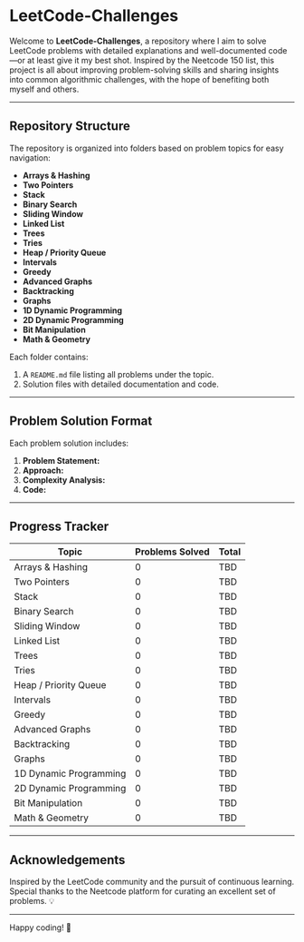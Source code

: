 # LeetCode-Challenges

Welcome to **LeetCode-Challenges**, a repository where I aim to solve LeetCode problems with detailed explanations and well-documented code—or at least give it my best shot. Inspired by the Neetcode 150 list, this project is all about improving problem-solving skills and sharing insights into common algorithmic challenges, with the hope of benefiting both myself and others.

---

## Repository Structure

The repository is organized into folders based on problem topics for easy navigation:

- **Arrays & Hashing**
- **Two Pointers**
- **Stack**
- **Binary Search**
- **Sliding Window**
- **Linked List**
- **Trees**
- **Tries**
- **Heap / Priority Queue**
- **Intervals**
- **Greedy**
- **Advanced Graphs**
- **Backtracking**
- **Graphs**
- **1D Dynamic Programming**
- **2D Dynamic Programming**
- **Bit Manipulation**
- **Math & Geometry**

Each folder contains:
1. A `README.md` file listing all problems under the topic.
2. Solution files with detailed documentation and code.

---

## Problem Solution Format

Each problem solution includes:

1. **Problem Statement:** 
2. **Approach:** 
3. **Complexity Analysis:** 
4. **Code:** 

---

## Progress Tracker

| Topic                       | Problems Solved | Total |
|-----------------------------|-----------------|-------|
| Arrays & Hashing            | 0               | TBD   |
| Two Pointers                | 0               | TBD   |
| Stack                       | 0               | TBD   |
| Binary Search               | 0               | TBD   |
| Sliding Window              | 0               | TBD   |
| Linked List                 | 0               | TBD   |
| Trees                       | 0               | TBD   |
| Tries                       | 0               | TBD   |
| Heap / Priority Queue       | 0               | TBD   |
| Intervals                   | 0               | TBD   |
| Greedy                      | 0               | TBD   |
| Advanced Graphs             | 0               | TBD   |
| Backtracking                | 0               | TBD   |
| Graphs                      | 0               | TBD   |
| 1D Dynamic Programming      | 0               | TBD   |
| 2D Dynamic Programming      | 0               | TBD   |
| Bit Manipulation            | 0               | TBD   |
| Math & Geometry             | 0               | TBD   |

---

## Acknowledgements

Inspired by the LeetCode community and the pursuit of continuous learning. Special thanks to the Neetcode platform for curating an excellent set of problems. 💡

---

Happy coding! 🚀
